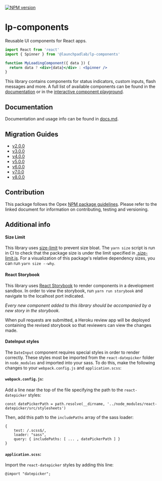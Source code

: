 [![NPM version](https://img.shields.io/npm/v/@launchpadlab/lp-components.svg?style=flat-square)](https://www.npmjs.com/package/@launchpadlab/lp-components)

# lp-components

Reusable UI components for React apps.

```jsx
import React from 'react'
import { Spinner } from '@launchpadlab/lp-components'

function MyLoadingComponent({ data }) {
  return data ? <div>{data}</div> : <Spinner />
}
```

This library contains components for status indicators, custom inputs, flash messages and more. A full list of available components can be found in the [documentation](#documentation) or in the [interactive component playground](http://lp-components.herokuapp.com).

## Documentation

Documentation and usage info can be found in [docs.md](docs.md).

## Migration Guides

- [v2.0.0](migration-guides/v2.0.0.md)
- [v3.0.0](migration-guides/v3.0.0.md)
- [v4.0.0](migration-guides/v4.0.0.md)
- [v5.0.0](migration-guides/v5.0.0.md)
- [v6.0.0](migration-guides/v6.0.0.md)
- [v7.0.0](migration-guides/v7.0.0.md)
- [v8.0.0](migration-guides/v8.0.0.md)

## Contribution

This package follows the Opex [NPM package guidelines](https://github.com/LaunchPadLab/opex-public/blob/main/gists/npm-package-guidelines.md). Please refer to the linked document for information on contributing, testing and versioning.

## Additional info

#### Size Limit

This library uses [size-limit](https://github.com/ai/size-limit) to prevent size bloat. The `yarn size` script is run in CI to check that the package size is under the limit specified in [.size-limit.js](.size-limit.js). For a visualization of this package's relative dependency sizes, you can run `yarn size --why`.

#### React Storybook

This library uses [React Storybook](https://getstorybook.io/) to render components in a development sandbox. In order to view the storybook, run `yarn run storybook` and navigate to the localhost port indicated.

_Every new component added to this library should be accompanied by a new story in the storybook._

When pull requests are submitted, a Heroku review app will be deployed containing the revised storybook so that reviewers can view the changes made.

#### DateInput styles

The `DateInput` component requires special styles in order to render correctly. These styles most be imported from the `react-datepicker` folder in `node_modules` and imported into your sass. To do this, make the following changes to your `webpack.config.js` and `application.scss`:

#### `webpack.config.js`:

Add a line near the top of the file specifying the path to the `react-datepicker` styles:

`const datePickerPath = path.resolve(__dirname, '../node_modules/react-datepicker/src/stylesheets')`

Then, add this path to the `includePaths` array of the sass loader:

```
{
    test: /.scss$/,
    loader: "sass",
    query: { includePaths: [ ... , datePickerPath ] }
}
```

#### `application.scss`:

Import the `react-datepicker` styles by adding this line:

`@import "datepicker";`
